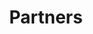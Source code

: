 ---
title: Partners
external_redirect: /partners/getting_started/
cascade:
    type: partners
    algolia:
      subcategory: Partners
---